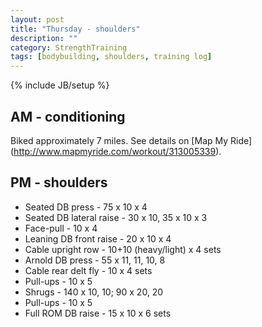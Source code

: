 ```yaml
---
layout: post
title: "Thursday - shoulders"
description: ""
category: StrengthTraining
tags: [bodybuilding, shoulders, training log]
---
```

{% include JB/setup %}

## AM - conditioning
Biked approximately 7 miles. See details on [Map My Ride] (http://www.mapmyride.com/workout/313005339).

## PM - shoulders

* Seated DB press - 75 x 10 x 4
* Seated DB lateral raise - 30 x 10, 35 x 10 x 3
* Face-pull - 10 x 4
* Leaning DB front raise - 20 x 10 x 4
* Cable upright row - 10+10 (heavy/light) x 4 sets
* Arnold DB press - 55 x 11, 11, 10, 8
* Cable rear delt fly - 10 x 4 sets
* Pull-ups - 10 x 5
* Shrugs - 140 x 10, 10; 90 x 20, 20
* Pull-ups - 10 x 5
* Full ROM DB raise - 15 x 10 x 6 sets